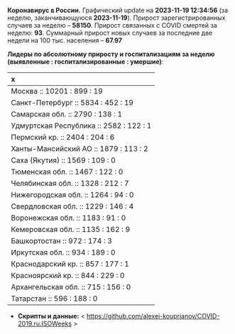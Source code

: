 **Коронавирус в России.** Графический update на **2023-11-19 12:34:56**
(за неделю, заканчивающуюся **2023-11-19**). Прирост зарегистрированных
случаев за неделю – **58150**. Прирост связанных с COVID смертей за
неделю: **93**. Суммарный прирост новых случаев за последние две недели
на 100 тыс. населения – **67.97**

**Лидеры по абсолютному приросту и госпитализациям за неделю (выявленные
: госпитализированные : умершие)**:

<table>
<thead>
<tr class="header">
<th style="text-align: left;">x</th>
</tr>
</thead>
<tbody>
<tr class="odd">
<td style="text-align: left;">Москва :: 10201 : 899 : 19</td>
</tr>
<tr class="even">
<td style="text-align: left;">Санкт-Петербург :: 5834 : 452 : 19</td>
</tr>
<tr class="odd">
<td style="text-align: left;">Самарская обл. :: 2790 : 138 : 1</td>
</tr>
<tr class="even">
<td style="text-align: left;">Удмуртская Республика :: 2582 : 122 :
1</td>
</tr>
<tr class="odd">
<td style="text-align: left;">Пермский кр. :: 2404 : 204 : 6</td>
</tr>
<tr class="even">
<td style="text-align: left;">Ханты-Мансийский АО :: 1879 : 113 : 2</td>
</tr>
<tr class="odd">
<td style="text-align: left;">Саха (Якутия) :: 1569 : 109 : 0</td>
</tr>
<tr class="even">
<td style="text-align: left;">Тюменская обл. :: 1467 : 122 : 0</td>
</tr>
<tr class="odd">
<td style="text-align: left;">Челябинская обл. :: 1328 : 212 : 7</td>
</tr>
<tr class="even">
<td style="text-align: left;">Нижегородская обл. :: 1264 : 94 : 0</td>
</tr>
<tr class="odd">
<td style="text-align: left;">Свердловская обл. :: 1229 : 146 : 4</td>
</tr>
<tr class="even">
<td style="text-align: left;">Воронежская обл. :: 1183 : 91 : 0</td>
</tr>
<tr class="odd">
<td style="text-align: left;">Кемеровская обл. :: 1135 : 162 : 9</td>
</tr>
<tr class="even">
<td style="text-align: left;">Башкортостан :: 972 : 174 : 3</td>
</tr>
<tr class="odd">
<td style="text-align: left;">Иркутская обл. :: 934 : 189 : 0</td>
</tr>
<tr class="even">
<td style="text-align: left;">Краснодарский кр. :: 857 : 177 : 1</td>
</tr>
<tr class="odd">
<td style="text-align: left;">Красноярский кр. :: 844 : 229 : 0</td>
</tr>
<tr class="even">
<td style="text-align: left;">Архангельская обл. :: 715 : 156 : 0</td>
</tr>
<tr class="odd">
<td style="text-align: left;">Татарстан :: 596 : 188 : 0</td>
</tr>
</tbody>
</table>

-   **Cкрипты и данные:** &lt;
    <https://github.com/alexei-kouprianov/COVID-2019.ru.ISOWeeks> &gt;
